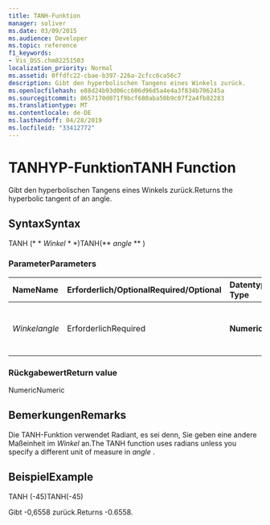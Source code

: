 ```yaml
---
title: TANH-Funktion
manager: soliver
ms.date: 03/09/2015
ms.audience: Developer
ms.topic: reference
f1_keywords:
- Vis_DSS.chm82251503
localization_priority: Normal
ms.assetid: 0ffdfc22-cbae-b397-226a-2cfcc6ca56c7
description: Gibt den hyperbolischen Tangens eines Winkels zurück.
ms.openlocfilehash: e88d24b93d06cc606d96d5a4e4a3f834b706245a
ms.sourcegitcommit: 8657170d071f9bcf680aba50b9c07f2a4fb82283
ms.translationtype: MT
ms.contentlocale: de-DE
ms.lasthandoff: 04/28/2019
ms.locfileid: "33412772"
---
```

# <a name="tanh-function"></a><span data-ttu-id="282e6-103">TANHYP-Funktion</span><span class="sxs-lookup"><span data-stu-id="282e6-103">TANH Function</span></span>

<span data-ttu-id="282e6-104">Gibt den hyperbolischen Tangens eines Winkels zurück.</span><span class="sxs-lookup"><span data-stu-id="282e6-104">Returns the hyperbolic tangent of an angle.</span></span> 
  
## <a name="syntax"></a><span data-ttu-id="282e6-105">Syntax</span><span class="sxs-lookup"><span data-stu-id="282e6-105">Syntax</span></span>

<span data-ttu-id="282e6-106">TANH (\* \* *Winkel* \* \*)</span><span class="sxs-lookup"><span data-stu-id="282e6-106">TANH(\*\* *angle* \*\* )</span></span> 
  
### <a name="parameters"></a><span data-ttu-id="282e6-107">Parameter</span><span class="sxs-lookup"><span data-stu-id="282e6-107">Parameters</span></span>

|<span data-ttu-id="282e6-108">**Name**</span><span class="sxs-lookup"><span data-stu-id="282e6-108">**Name**</span></span>|<span data-ttu-id="282e6-109">**Erforderlich/Optional**</span><span class="sxs-lookup"><span data-stu-id="282e6-109">**Required/Optional**</span></span>|<span data-ttu-id="282e6-110">**Datentyp**</span><span class="sxs-lookup"><span data-stu-id="282e6-110">**Data Type**</span></span>|<span data-ttu-id="282e6-111">**Beschreibung**</span><span class="sxs-lookup"><span data-stu-id="282e6-111">**Description**</span></span>|
|:-----|:-----|:-----|:-----|
| <span data-ttu-id="282e6-112">_Winkel_</span><span class="sxs-lookup"><span data-stu-id="282e6-112">_angle_</span></span> <br/> |<span data-ttu-id="282e6-113">Erforderlich</span><span class="sxs-lookup"><span data-stu-id="282e6-113">Required</span></span>  <br/> |<span data-ttu-id="282e6-114">**Numeric**</span><span class="sxs-lookup"><span data-stu-id="282e6-114">**Numeric**</span></span> <br/> |<span data-ttu-id="282e6-115">Der Winkel, dessen hypbolic-Tangente abgerufen werden soll.</span><span class="sxs-lookup"><span data-stu-id="282e6-115">The angle of which to get the hypbolic tangent.</span></span>  <br/> |
   
### <a name="return-value"></a><span data-ttu-id="282e6-116">Rückgabewert</span><span class="sxs-lookup"><span data-stu-id="282e6-116">Return value</span></span>

<span data-ttu-id="282e6-117">Numeric</span><span class="sxs-lookup"><span data-stu-id="282e6-117">Numeric</span></span>
  
## <a name="remarks"></a><span data-ttu-id="282e6-118">Bemerkungen</span><span class="sxs-lookup"><span data-stu-id="282e6-118">Remarks</span></span>

<span data-ttu-id="282e6-119">Die TANH-Funktion verwendet Radiant, es sei denn, Sie geben eine andere Maßeinheit im *Winkel* an.</span><span class="sxs-lookup"><span data-stu-id="282e6-119">The TANH function uses radians unless you specify a different unit of measure in  *angle*  .</span></span> 
  
## <a name="example"></a><span data-ttu-id="282e6-120">Beispiel</span><span class="sxs-lookup"><span data-stu-id="282e6-120">Example</span></span>

<span data-ttu-id="282e6-121">TANH (-45)</span><span class="sxs-lookup"><span data-stu-id="282e6-121">TANH(-45)</span></span> 
  
<span data-ttu-id="282e6-122">Gibt -0,6558 zurück.</span><span class="sxs-lookup"><span data-stu-id="282e6-122">Returns -0.6558.</span></span> 
  

